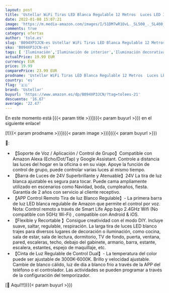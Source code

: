 ```yaml
---
layout: post
title: 'Ustellar WiFi Tiras LED Blanca Regulable 12 Metros  Luces LED Inteligente Control App Blanca Cálida a Fría 3000K-6000K Ajustable  Compatible con Alexa  Google Asistente  para Interior  Cocina  Fiesta'
date: 2022-01-08 15:07:21
image: 'https://m.media-amazon.com/images/I/51DM7wR1OvL._SL500_._SL400_.jpg'
comments: true
category: ofertas
author: 'tole.es'
slug: 'B094XP3JCN-es Ustellar WiFi Tiras LED Blanca Regulable 12 Metros Luces...'
sku: 'B094XP3JCN-es'
tags: [ 'Iluminación','Iluminación de interior','Iluminación decorativa y para usos específicos de interior','Tiras LED de interior','alexa','ustellar', ]
actualPrice: 19.99 EUR
currency: EUR
price: 19.99
comparePrice: 23.99 EUR
prodname: 'Ustellar WiFi Tiras LED Blanca Regulable 12 Metros  Luces LED Inteligente Control App Blanca Cálida a Fría 3000K-6000K Ajustable  Compatible con Alexa  Google Asistente  para Interior  Cocina  Fiesta'
country: 'es'
flag: '🇪🇸'
brand: 'Ustellar'
buyurl: 'https://www.amazon.es/dp/B094XP3JCN/?tag=tolees-21'
descuento: '16.67'
average: '22.47'
---
```


En este momento está [{{< param title >}}]({{< param buyurl >}}) en el siguiente enlace!

[![{{< param prodname >}}]({{< param image >}})]({{< param buyurl >}})

🔎:

- 【Soporte de Voz / Aplicación / Control de Grupo】Compatible con Amazon Alexa (Echo/Dot/Tap) y Google Assistant. Controle a distancia las luces del hogar en la oficina o en su viaje. Apoye la función de control de grupo, puede controlar varias luces al mismo tiempo.
- 【Barra de Luces de 24V Superbrillante y Atenuable】24V La tira de luz blanca ajustable es segura para tocar. Puede cama ampliamente utilizado en escenarios como Navidad, boda, cumpleaños, fiesta. Garantía de 2 años con servicio al cliente receptivo.
- 【APP Control Remoto Tira de luz Blanco Regulable】- La primera barra de luz LED blanca regulable de Amazon que permite el control por voz. Nota: Control remoto a través de Smart Life App bajo 2.4GHz Wifi (No compatible con 5GHz Wi-Fi) , compatible con Android & iOS.
- 【Flexible y Recortable 】Consigue creatividad con el modo DIY. Incluye suave, saltar, regulable, respiración. La larga tira de luces LED blanco trajes para diversos lugares de decoración o iluminación, como cocina, sala de estar, sala de lectura, dormitorio, TV de fondo, puerta, ventana, pared, escaleras, techo, debajo del gabinete, armario, barra, estante, escalera, estantes, espejo de maquillaje, etc.
- 【Cinta de Luz Regulable de Control Dual】- La temperatura del color puede ser ajustable de 3000K-6000K. Brillo y velocidad ajustable. Cambie de blanco cálido, luz de día a blanco frío a través de la APP del teléfono o el controlador. Las actividades se pueden programar a través de la configuración del temporizador.

[🛒 Aquí!!!]({{< param buyurl >}})
